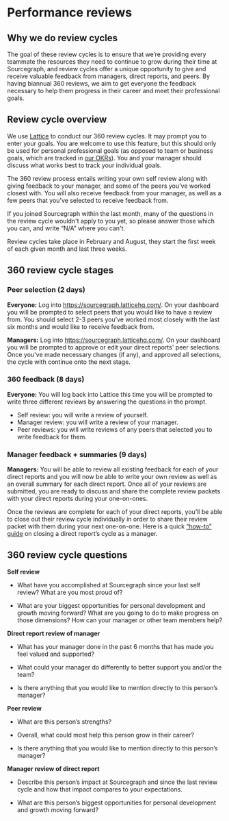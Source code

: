 # Performance reviews

## Why we do review cycles
The goal of these review cycles is to ensure that we’re providing every teammate the resources they need to continue to grow during their time at Sourcegraph, and review cycles offer a unique opportunity to give and receive valuable feedback from managers, direct reports, and peers. By having biannual 360 reviews, we aim to get everyone the feedback necessary to help them progress in their career and meet their professional goals. 

## Review cycle overview
We use [Lattice](https://lattice.com/) to conduct our 360 review cycles. It may prompt you to enter your goals. You are welcome to use this feature, but this should only be used for personal professional goals (as opposed to team or business goals, which are tracked in [our OKRs](../company/okrs)). You and your manager should discuss what works best to track your individual goals. 

The 360 review process entails writing your own self review along with giving feedback to your manager, and some of the peers you’ve worked closest with. You will also receive feedback from your manager, as well as a few peers that you've selected to receive feedback from. 

If you joined Sourcegraph within the last month, many of the questions in the review cycle wouldn't apply to you yet, so please answer those which you can, and write “N/A” where you can't. 

Review cycles take place in February and August, they start the first week of each given month and last three weeks.


## 360 review cycle stages
### Peer selection (2 days)
**Everyone:** Log into https://sourcegraph.latticehq.com/. On your dashboard you will be prompted to select peers that you would like to have a review from. You should select 2-3 peers you’ve worked most closely with the last six months and would like to receive feedback from.

**Managers:** Log into https://sourcegraph.latticehq.com/. On your dashboard you will be prompted to approve or edit your direct reports' peer selections. Once you've made necessary changes (if any), and approved all selections, the cycle with continue onto the next stage.

### 360 feedback (8 days)
**Everyone:** You will log back into Lattice this time you will be prompted to write three different reviews by answering the questions in the prompt.
- Self review: you will write a review of yourself.
- Manager review: you will write a review of your manager.
- Peer reviews: you will write reviews of any peers that selected you to write feedback for them.

### Manager feedback + summaries (9 days)
**Managers:** You will be able to review all existing feedback for each of your direct reports and you will now be able to write your own review as well as an overall summary for each direct report. Once all of your reviews are submitted, you are ready to discuss and share the complete review packets with your direct reports during your one-on-ones. 

Once the reviews are complete for each of your direct reports, you’ll be able to close out their review cycle individually in order to share their review packet with them during your next one-on-one. Here is a quick [“how-to” guide](https://help.lattice.com/en/articles/1712875-ending-a-direct-report-s-review-cycle-as-a-manager) on closing a direct report’s cycle as a manager. 

## 360 review cycle questions
**Self review**
- What have you accomplished at Sourcegraph since your last self review? What are you most proud of?

- What are your biggest opportunities for personal development and growth moving forward? What are you going to do to make progress on those dimensions? How can your manager or other team members help?

**Direct report review of manager**
- What has your manager done in the past 6 months that has made you feel valued and supported?

- What could your manager do differently to better support you and/or the team?

- Is there anything that you would like to mention directly to this person’s manager?

**Peer review**
- What are this person’s strengths?

- Overall, what could most help this person grow in their career?

- Is there anything that you would like to mention directly to this person’s manager?

**Manager review of direct report**
- Describe this person’s impact at Sourcegraph and since the last review cycle and how that impact compares to your expectations.

- What are this person’s biggest opportunities for personal development and growth moving forward?
